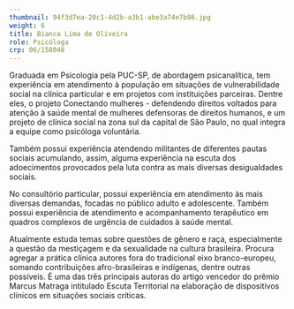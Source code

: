 ```yaml
---
thumbnail: 94f3d7ea-20c1-4d2b-a3b1-abe3a74e7b86.jpg
weight: 6
title: Bianca Lima de Oliveira
role: Psicóloga
crp: 06/158048
---
```

Graduada em Psicologia pela PUC-SP, de abordagem psicanalítica, tem experiência em atendimento à população em situações de vulnerabilidade social na clínica particular e em projetos com instituições parceiras. Dentre eles, o projeto Conectando mulheres - defendendo direitos voltados para atenção à saúde mental de mulheres defensoras de direitos humanos, e um projeto de clínica social na zona sul da capital de São Paulo, no qual integra a equipe como psicóloga voluntária. 

Também possui experiência atendendo militantes de diferentes pautas sociais acumulando, assim, alguma experiência na escuta dos adoecimentos provocados pela luta contra as mais diversas desigualdades sociais.

No consultório particular, possui experiência em atendimento às mais diversas demandas, focadas no público adulto e adolescente. Também possui experiência de atendimento e acompanhamento terapêutico em quadros complexos de urgência de cuidados à saúde mental.

Atualmente estuda temas sobre questões de gênero e raça, especialmente a questão da mestiçagem e da sexualidade na cultura brasileira. Procura agregar a prática clínica autores fora do tradicional eixo branco-europeu, somando contribuições afro-brasileiras e indígenas, dentre outras possíveis. É uma das três principais autoras do artigo vencedor do prêmio Marcus Matraga intitulado Escuta Territorial na elaboração de dispositivos clínicos em situações sociais críticas.